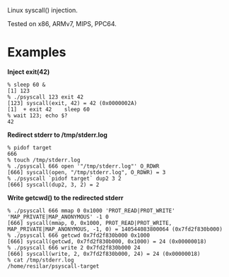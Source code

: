 Linux syscall() injection.

Tested on x86, ARMv7, MIPS, PPC64.


# Examples

**Inject exit(42)**
```
% sleep 60 &
[1] 123
% ./psyscall 123 exit 42
[123] syscall(exit, 42) = 42 (0x0000002A)
[1]  + exit 42    sleep 60
% wait 123; echo $?
42
```

**Redirect stderr to /tmp/stderr.log**
```
% pidof target
666
% touch /tmp/stderr.log
% ./psyscall 666 open '"/tmp/stderr.log"' O_RDWR
[666] syscall(open, "/tmp/stderr.log", O_RDWR) = 3
% ./psyscall `pidof target` dup2 3 2            
[666] syscall(dup2, 3, 2) = 2
```

**Write getcwd() to the redirected stderr**
```
% ./psyscall 666 mmap 0 0x1000 'PROT_READ|PROT_WRITE' 'MAP_PRIVATE|MAP_ANONYMOUS' -1 0
[666] syscall(mmap, 0, 0x1000, PROT_READ|PROT_WRITE, MAP_PRIVATE|MAP_ANONYMOUS, -1, 0) = 140544083800064 (0x7fd2f830b000)
% ./psyscall 666 getcwd 0x7fd2f830b000 0x1000
[666] syscall(getcwd, 0x7fd2f830b000, 0x1000) = 24 (0x00000018)
% ./psyscall 666 write 2 0x7fd2f830b000 24   
[666] syscall(write, 2, 0x7fd2f830b000, 24) = 24 (0x00000018)
% cat /tmp/stderr.log                       
/home/resilar/psyscall-target
```
